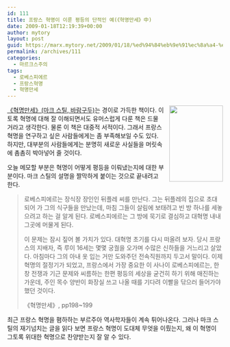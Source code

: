 ```yaml
---
id: 111
title: 프랑스 혁명이 이룬 평등의 단적인 예(《혁명만세》中)
date: 2009-01-18T12:19:39+00:00
author: mytory
layout: post
guid: https://marx.mytory.net/2009/01/18/%ed%94%84%eb%9e%91%ec%8a%a4-%ed%98%81%eb%aa%85%ec%9d%b4-%ec%9d%b4%eb%a3%ac-%ed%8f%89%eb%93%b1%ec%9d%98-%eb%8b%a8%ec%a0%81%ec%9d%b8-%ec%98%88%e3%80%8a%ed%98%81%eb%aa%85%eb%a7%8c%ec%84%b8%e3%80%8b/
permalink: /archives/111
categories:
  - 마르크스주의
tags:
  - 로베스피에르
  - 프랑스혁명
  - 혁명만세
---
```

<img src="http://cfs12.tistory.com/image/10/tistory/2009/01/19/01/52/49735e641eef6" align="right" width="125px" height="178" style="margin : 0px 0px 0px 10px" /><a href="http://www.aladdin.co.kr/shop/wproduct.aspx?isbn=8993404011" target="_blank" title="[http://www.aladdin.co.kr/shop/wproduct.aspx?isbn=8993404011]로 이동합니다.">《혁명만세》(마크 스틸, 바람구두)</a>는 경이로 가득한 책이다. 이토록 혁명에 대해 잘 이해되면서도 유머스럽게 다룬 책은 드물 거라고 생각한다. 물론 이 책은 대중적 서적이다. 그래서 프랑스 혁명을 연구하고 싶은 사람들에게는 좀 부족해보일 수도 있다. 하지만, 대부분의 사람들에게는 분명히 새로운 사실들을 머릿속에 촘촘히 박아넣어 줄 것이다.

오늘 메모할 부분은 혁명이 어떻게 평등을 이뤄냈는지에 대한 부분이다. 마크 스틸의 설명을 짤막하게 붙이는 것으로 끝내려고 한다.

> 로베스피에르는 장식장 장인인 뒤플레 씨를 만난다. 그는 뒤플레의 집으로 초대되어 가 그의 식구들을 만났는데, 마침 그들이 살림에 보태려고 빈 방 하나를 세놓으려고 하는 걸 알게 된다. 로베스피에르는 그 방에 묵기로 결심하고 대혁명 내내 그곳에 머물게 된다.
> 
> 이 문제는 잠시 짚어 볼 가치가 있다. 대혁명 초기를 다시 떠올려 보자. 당시 프랑스의 지배자, 즉 루이 16세는 몇몇 궁궐을 오가며 수많은 신하들을 거느리고 살았다. 아침마다 그의 아내 옷 입는 거만 도와주던 전속직원까지 두고서 말이다. 이제 혁명의 절정기가 되었고, 프랑스에서 가장 중요한 이 사나이 로베스피에르는, 한창 전쟁과 기근 문제와 씨름하는 한편 평등의 세상을 굳건히 하기 위해 매진하는 가운데, 주인 목수 양반이 화장실 쓰고 나올 때를 기다려 이빨을 닦으러 들어가야 했던 것이다.
> 
> <p class="rep">
>   《혁명만세》, pp198~199
> </p>

최근 프랑스 혁명을 폄하하는 부르주아 역사학자들이 계속 튀어나온다. 그러나 마크 스틸의 재기넘치는 글을 읽다 보면 프랑스 혁명이 도대체 무엇을 이뤘는지, 왜 이 혁명이 그토록 위대한 혁명으로 찬양받는지 잘 알 수 있다.